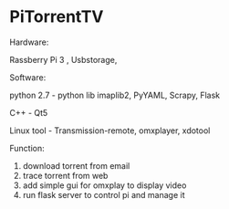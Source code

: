 # PiTorrentTV

Hardware: 

  Rassberry Pi 3 , Usbstorage, 
  
Software:

  python 2.7 - python lib imaplib2, PyYAML, Scrapy, Flask
  
  C++ - Qt5
  
  Linux tool  - Transmission-remote, omxplayer, xdotool
  
 
Function:
  
  1. download torrent from email
  2. trace torrent from web
  3. add simple gui for omxplay to display video
  4. run flask server to control pi and manage it
